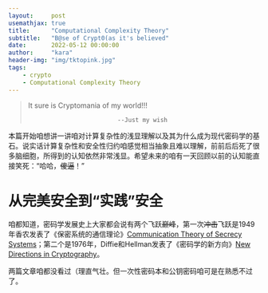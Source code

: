 ```yaml
---
layout:     post
usemathjax: true
title:      "Computational Complexity Theory"
subtitle:   "B@se of Crypt0(as it's believed"
date:       2022-05-12 00:00:00
author:     "kara"
header-img: "img/tktopink.jpg"
tags:
    - crypto
    - Computational Complexity Theory
---
```


> It sure is Cryptomania of my world!!!
> 
>                              --Just my wish

本篇开始咱想讲一讲咱对计算复杂性的浅显理解以及其为什么成为现代密码学的基石。说实话计算复杂性和安全性归约咱感觉相当抽象且难以理解，前前后后死了很多脑细胞，所得到的认知依然非常浅显。希望未来的咱有一天回顾以前的认知能直接笑死：“哈哈，~~傻逼~~！”

# 从完美安全到“实践”安全

咱都知道，密码学发展史上大家都会说有两个飞跃~~巅峰~~，第一次~~冲击~~飞跃是1949年香农发表了《保密系统的通信理论》[Communication Theory of Secrecy Systems](https://en.wikipedia.org/wiki/Communication_Theory_of_Secrecy_Systems)；第二个是1976年，Diffie和Hellman发表了《密码学的新方向》[New Directions in Cryptography](https://ee.stanford.edu/~hellman/publications/24.pdf)。

两篇文章咱都没看过（理直气壮。但一次性密码本和公钥密码咱可是在熟悉不过了。
